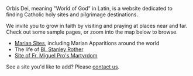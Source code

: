 Orbis Dei, meaning "World of God" in Latin, is a website dedicated to finding Catholic holy sites and pilgrimage destinations.

We invite you to grow in faith by visiting and praying at places near and far.  Check out some sample pages, or zoom into the map below to browse.

* [Marian Sites](/tags/marian-sites), including Marian Apparitions around the world
* The life of [Bl. Stanley Rother](/tags/stanley-rother)
* [Site of Fr. Miguel Pro's Martyrdom](/places/hp-miguel-pro-martyrdom-site-cdmx/)

See a site you'd like to add?  Please [contact us](/contact).
